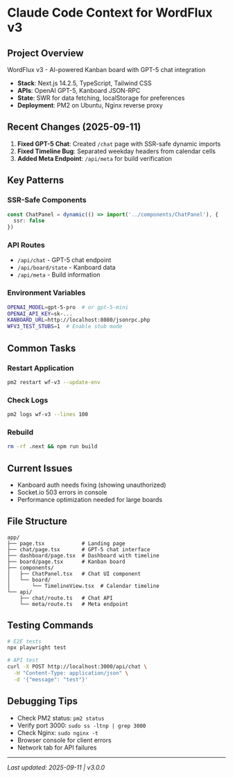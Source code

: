 # Claude Code Context for WordFlux v3

## Project Overview
WordFlux v3 - AI-powered Kanban board with GPT-5 chat integration
- **Stack**: Next.js 14.2.5, TypeScript, Tailwind CSS
- **APIs**: OpenAI GPT-5, Kanboard JSON-RPC
- **State**: SWR for data fetching, localStorage for preferences
- **Deployment**: PM2 on Ubuntu, Nginx reverse proxy

## Recent Changes (2025-09-11)
1. **Fixed GPT-5 Chat**: Created `/chat` page with SSR-safe dynamic imports
2. **Fixed Timeline Bug**: Separated weekday headers from calendar cells
3. **Added Meta Endpoint**: `/api/meta` for build verification

## Key Patterns
### SSR-Safe Components
```typescript
const ChatPanel = dynamic(() => import('../components/ChatPanel'), { 
  ssr: false 
})
```

### API Routes
- `/api/chat` - GPT-5 chat endpoint
- `/api/board/state` - Kanboard data
- `/api/meta` - Build information

### Environment Variables
```bash
OPENAI_MODEL=gpt-5-pro  # or gpt-5-mini
OPENAI_API_KEY=sk-...
KANBOARD_URL=http://localhost:8080/jsonrpc.php
WFV3_TEST_STUBS=1  # Enable stub mode
```

## Common Tasks
### Restart Application
```bash
pm2 restart wf-v3 --update-env
```

### Check Logs
```bash
pm2 logs wf-v3 --lines 100
```

### Rebuild
```bash
rm -rf .next && npm run build
```

## Current Issues
- Kanboard auth needs fixing (showing unauthorized)
- Socket.io 503 errors in console
- Performance optimization needed for large boards

## File Structure
```
app/
├── page.tsx            # Landing page
├── chat/page.tsx       # GPT-5 chat interface
├── dashboard/page.tsx  # Dashboard with timeline
├── board/page.tsx      # Kanban board
├── components/
│   ├── ChatPanel.tsx   # Chat UI component
│   └── board/
│       └── TimelineView.tsx  # Calendar timeline
└── api/
    ├── chat/route.ts   # Chat API
    └── meta/route.ts   # Meta endpoint
```

## Testing Commands
```bash
# E2E tests
npx playwright test

# API test
curl -X POST http://localhost:3000/api/chat \
  -H "Content-Type: application/json" \
  -d '{"message": "test"}'
```

## Debugging Tips
- Check PM2 status: `pm2 status`
- Verify port 3000: `sudo ss -ltnp | grep 3000`
- Check Nginx: `sudo nginx -t`
- Browser console for client errors
- Network tab for API failures

---
*Last updated: 2025-09-11 | v3.0.0*